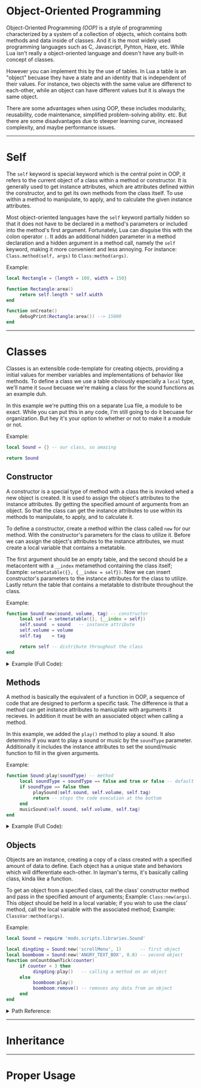 # Object-Oriented Programming
Object-Oriented Programming _(OOP)_ is a style of programming characterized by a system of a collection of objects, which contains both methods and data inside of classes. And it is the most widely used programming languages such as C, Javascript, Pyhton, Haxe, etc. While Lua isn't really a object-oriented language and doesn't have any built-in concept of classes. 

However you can implement this by the use of tables. In Lua a table is an "object" becuase they have a state and an identity that is independent of their values. For instance, two objects with the same value are differenct to each-other, while an object can have different values but it is always the same object.

There are some advantages when using OOP, these includes modularity, reusability, code maintenance, simplified problem-solving ability. etc. But there are some disadvantages due to steeper learning curve, increased complexity, and maybe performance issues.

***

# Self
The `self` keyword is special keyword which is the central point in OOP, it refers to the current object of a class within a method or constructor. It is generally used to get instance attributes, which are attributes defined within the constructor, and to get its own methods from the class itself. To use within a method to manipulate, to apply, and to calculate the given instance attributes.

Most object-oriented languages have the `self` keyword partially hidden so that it does not have to be declared in a method's parameters or included into the method's first argument. Fortunately, Lua can disguise this with the colon operator <kbd>:</kbd>. It adds an additional hidden parameter in a method declaration and a hidden argument in a method call, namely the `self` keyword, making it more convenient and less annoying. For instance: `Class.method(self, args)` to `Class:method(args)`.

Example:
```lua
local Rectangle = {length = 100, width = 150}

function Rectangle:area()
     return self.length * self.width
end

function onCreate()
     debugPrint(Rectangle:area()) --> 15000
end
```

***

# Classes
Classes is an extensible code-template for creating objects, providing a initial values for member variables and implementations of behavior like methods. To define a class we use a table obviously especially a `local` type, we'll name it `Sound` becuase we're making a class for the sound functions as an example duh.

In this example we're putting this on a separate Lua file, a module to be exact. While you can put this in any code, I'm still going to do it becuase for organization. But hey it's your option to whether or not to make it a module or not.

Example:
```lua
local Sound = {} -- our class, so amazing

return Sound
```

## Constructor
A constructor is a special type of method with a class the is invoked whed a new object is created. It is used to assign the object's attributes to the instance attributes. By getting the specified amount of arguments from an object. So that the class can get the instance attributes to use within its methods to manipulate, to apply, and to calculate it.

To define a constructor, create a method within the class called `new` for our method. With the constructor's parameters for the class to utilize it. Before we can assign the object's attributes to the instance attributes, we must create a local variable that contains a metatable. 

The first argument should be an empty table, and the second should be a metacontent with a `__index` metamethod containing the class itself; Example: `setmetatable({}, {__index = self})`. Now we can insert constructor's parameters to the instance attributes for the class to utilize. Lastly return the table that contains a metatable to distribute throughout the class.

Example:
```lua
function Sound:new(sound, volume, tag) -- constructor
     local self = setmetatable({}, {__index = self})
     self.sound  = sound   -- instance attribute
     self.volume = volume
     self.tag    = tag

     return self -- distribute throughout the class
end
```

<details><summary>Example (Full Code):</summary>
<p>

```lua
local Sound = {} -- our class, so amazing

function Sound:new(sound, volume, tag) -- constructor
     local self = setmetatable({}, {__index = self})
     self.sound  = sound   -- instance attribute
     self.volume = volume
     self.tag    = tag

     return self -- distribute throughout the class
end

return Sound
```

</p>
</details>

## Methods
A method is basically the equivalent of a function in OOP, a sequence of code that are designed to perform a specific task. The difference is that a method can get instance attributes to maniuplate with arguments it recieves. In addition it must be with an associated object when calling a method.

In this example, we added the `play()` method to play a sound. It also determins if you want to play a sound or music by the `soundType` parameter. Additionally it includes the instance attributes to set the sound/music function to fill in the given arguments.

Example:
```lua
function Sound:play(soundType) -- method
     local soundType = soundType == false and true or false -- dafault value: false
     if soundType == false then
          playSound(self.sound, self.volume, self.tag)
          return -- stops the code execution at the bottom
     end
     musicSound(self.sound, self.volume, self.tag)
end
```

<details><summary>Example (Full Code):</summary>
<p>

```lua
local Sound = {} -- our class, so amazing

function Sound:new(sound, volume, tag) -- constructor
     local self = setmetatable({}, {__index = self})
     self.sound  = sound   -- instance attribute
     self.volume = volume
     self.tag    = tag

     return self -- distribute throughout the class
end

function Sound:play(soundType) -- method
     local soundType = soundType == false and true or false -- dafault value: false
     if soundType == false then
          playSound(self.sound, self.volume, self.tag)
          return -- stops the code execution at the bottom
     end
     musicSound(self.sound, self.volume, self.tag)
end

function Sound:remove() -- removes the instance attributes and object
     setmetatable(self, nil)
end

return Sound
```

</p>
</details>

## Objects
Objects are an instance, creating a copy of a class created with a specified amount of data to define. Each object has a unique state and behaviors which will differentiate each-other. In layman's terms, it's basically calling class, kinda like a function.

To get an object from a specified class, call the class' constructor method and pass in the specified amount of arguments; Example: `Class:new(args)`. This object should be held in a local variable; if you wish to use the class' method, call the local variable with the associated method; Example: `ClassVar:method(args)`.

Example:
```lua
local Sound = require 'mods.scripts.libraries.Sound'

local dingding = Sound:new('scrollMenu', 1)       -- first object
local boomboom = Sound:new('ANGRY_TEXT_BOX', 0.8) -- second object
function onCountdownTick(counter)
     if counter < 3 then
          dingding:play()   -- calling a method on an object
     else
          boomboom:play()
          boomboom:remove() -- removes any data from an object
     end
end
```

<details><summary>Path Reference:</summary>
<p>

```txt
mods
└─scripts
  ├─libraries
  │ └─Sound.lua
  └─script.lua
```

</p>
</details>

***

# Inheritance

***

# Proper Usage
<!-- But it should only be used when you have a complex system with multiple methods that require a lot of interaction between different objects. It is also best for reusability and modularity becuase of the creation and reusing of objects. -->
